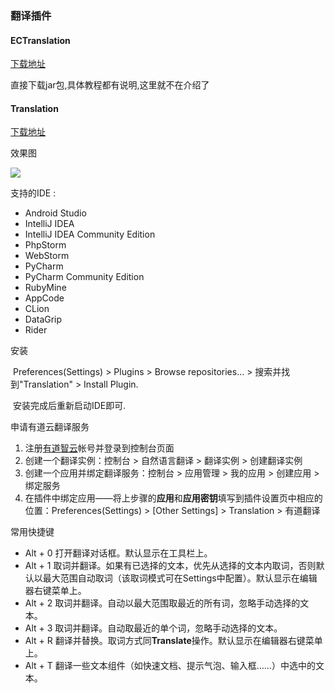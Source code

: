 ### 翻译插件
#### ECTranslation

[下载地址](https://github.com/Skykai521/ECTranslation)

直接下载jar包,具体教程都有说明,这里就不在介绍了



#### Translation 

[下载地址](https://github.com/YiiGuxing/TranslationPlugin)

效果图

![](http://oa5jgcq4p.bkt.clouddn.com/TIM%E6%88%AA%E5%9B%BE20171018170501.png)

支持的IDE :

- Android Studio
- IntelliJ IDEA
- IntelliJ IDEA Community Edition
- PhpStorm
- WebStorm
- PyCharm
- PyCharm Community Edition
- RubyMine
- AppCode
- CLion
- DataGrip
- Rider

安装

​	Preferences(Settings) > Plugins > Browse repositories... > 搜索并找到"Translation" > Install Plugin.

​	安装完成后重新启动IDE即可.

申请有道云翻译服务

1. 注册[有道智云](http://ai.youdao.com/)帐号并登录到控制台页面
2. 创建一个翻译实例：控制台 > 自然语言翻译 > 翻译实例 > 创建翻译实例
3. 创建一个应用并绑定翻译服务：控制台 > 应用管理 > 我的应用 > 创建应用 > 绑定服务
4. 在插件中绑定应用——将上步骤的**应用**和**应用密钥**填写到插件设置页中相应的位置：Preferences(Settings) > [Other Settings] > Translation > 有道翻译

常用快捷键

- Alt + 0 打开翻译对话框。默认显示在工具栏上。
- Alt + 1 取词并翻译。如果有已选择的文本，优先从选择的文本内取词，否则默认以最大范围自动取词（该取词模式可在Settings中配置）。默认显示在编辑器右键菜单上。
- Alt + 2 取词并翻译。自动以最大范围取最近的所有词，忽略手动选择的文本。
- Alt + 3 取词并翻译。自动取最近的单个词，忽略手动选择的文本。
- Alt + R 翻译并替换。取词方式同**Translate**操作。默认显示在编辑器右键菜单上。
- Alt + T 翻译一些文本组件（如快速文档、提示气泡、输入框……）中选中的文本。
